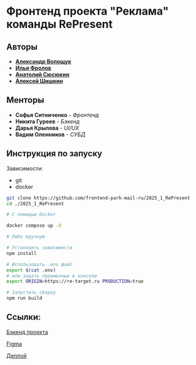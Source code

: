 # Фронтенд проекта "Реклама" команды RePresent

## Авторы

* [**Александр Волощук**](https://github.com/DeveloperMan313)
* [**Илья Фролов**](https://github.com/Ifroloff)
* [**Анатолий Сюсюкин**](https://github.com/kiberperdun)
* [**Алексей Шишкин**](https://github.com/SH1SH4)

## Менторы
* **Софья Ситниченко** - *Фронтенд*
* **Никита Гуреев** - *Бэкенд*
* **Дарья Крылова** - *UI/UX*
* **Вадим Оленников** - *СУБД*

## Инструкция по запуску

Зависимости:
* git
* docker

```bash
git clone https://github.com/frontend-park-mail-ru/2025_1_RePresent
cd ./2025_1_RePresent

# С помощью Docker

docker compose up -d

# Либо вручную

# Установить зависимости
npm install

# Использовать .env файл
export $(cat .env)
# или задать переменные в консоли
export ORIGIN=https://re-target.ru PRODUCTION=true

# Запустить сборку
npm run build
```

## Ссылки:

[Бэкенд проекта](https://github.com/go-park-mail-ru/2025_1_RePresent)

[Figma](https://www.figma.com/design/HHsrThhfky5yVolIUAWnUD/ReTarget?node-id=0-1&t=YSXfSl5ah6THeQCT-1)

[Деплой](https://re-target.ru)
